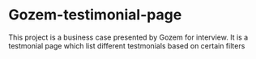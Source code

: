 # Gozem-testimonial-page

This project is a business case presented by Gozem for interview. It is a testmonial page which list different testmonials based on certain filters

